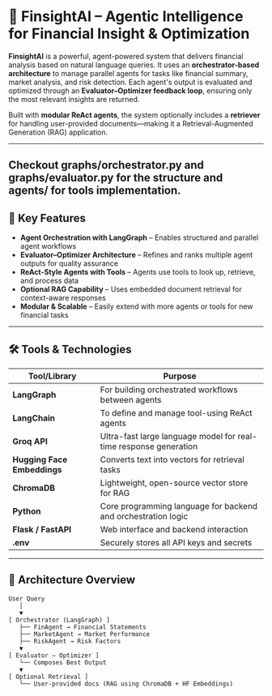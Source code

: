 # 💼 FinsightAI – Agentic Intelligence for Financial Insight & Optimization

**FinsightAI** is a powerful, agent-powered system that delivers financial analysis based on natural language queries. It uses an **orchestrator-based architecture** to manage parallel agents for tasks like financial summary, market analysis, and risk detection. Each agent's output is evaluated and optimized through an **Evaluator–Optimizer feedback loop**, ensuring only the most relevant insights are returned.

Built with **modular ReAct agents**, the system optionally includes a **retriever** for handling user-provided documents—making it a Retrieval-Augmented Generation (RAG) application.

---

## Checkout graphs/orchestrator.py and graphs/evaluator.py for the structure and agents/ for tools implementation.

## 🚀 Key Features

- **Agent Orchestration with LangGraph** – Enables structured and parallel agent workflows
- **Evaluator–Optimizer Architecture** – Refines and ranks multiple agent outputs for quality assurance
- **ReAct-Style Agents with Tools** – Agents use tools to look up, retrieve, and process data
- **Optional RAG Capability** – Uses embedded document retrieval for context-aware responses
- **Modular & Scalable** – Easily extend with more agents or tools for new financial tasks

---

## 🛠️ Tools & Technologies

| Tool/Library             | Purpose                                                                 |
|--------------------------|-------------------------------------------------------------------------|
| **LangGraph**            | For building orchestrated workflows between agents                      |
| **LangChain**            | To define and manage tool-using ReAct agents                            |
| **Groq API**             | Ultra-fast large language model for real-time response generation       |
| **Hugging Face Embeddings** | Converts text into vectors for retrieval tasks                        |
| **ChromaDB**             | Lightweight, open-source vector store for RAG                           |
| **Python**               | Core programming language for backend and orchestration logic           |
| **Flask / FastAPI**      | Web interface and backend interaction                                   |
| **.env**                 | Securely stores all API keys and secrets                                |

---

## 🧠 Architecture Overview

```text
User Query
   │
   ▼
[ Orchestrator (LangGraph) ]
   ├── FinAgent → Financial Statements
   ├── MarketAgent → Market Performance
   ├── RiskAgent → Risk Factors
   ▼
[ Evaluator – Optimizer ]
   └── Composes Best Output
   ▼
[ Optional Retrieval ]
   └── User-provided docs (RAG using ChromaDB + HF Embeddings)
